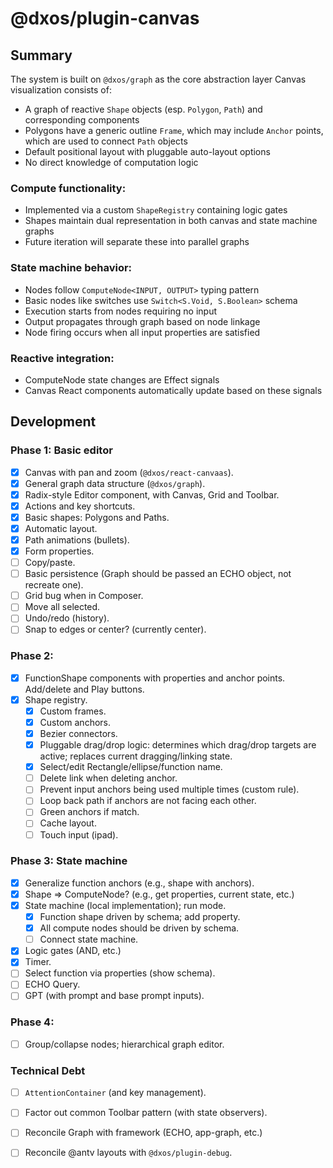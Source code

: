 # @dxos/plugin-canvas

## Summary

The system is built on `@dxos/graph` as the core abstraction layer Canvas visualization consists of:

- A graph of reactive `Shape` objects (esp. `Polygon`, `Path`) and corresponding components
- Polygons have a generic outline `Frame`, which may include `Anchor` points, which are used to connect `Path` objects
- Default positional layout with pluggable auto-layout options
- No direct knowledge of computation logic

### Compute functionality:

- Implemented via a custom `ShapeRegistry` containing logic gates
- Shapes maintain dual representation in both canvas and state machine graphs
- Future iteration will separate these into parallel graphs

### State machine behavior:

- Nodes follow `ComputeNode<INPUT, OUTPUT>` typing pattern
- Basic nodes like switches use `Switch<S.Void, S.Boolean>` schema
- Execution starts from nodes requiring no input
- Output propagates through graph based on node linkage
- Node firing occurs when all input properties are satisfied

### Reactive integration:

- ComputeNode state changes are Effect signals
- Canvas React components automatically update based on these signals


## Development

### Phase 1: Basic editor
- [x] Canvas with pan and zoom (`@dxos/react-canvaas`).
- [x] General graph data structure (`@dxos/graph`).
- [x] Radix-style Editor component, with Canvas, Grid and Toolbar.
- [x] Actions and key shortcuts.
- [x] Basic shapes: Polygons and Paths.
- [x] Automatic layout.
- [x] Path animations (bullets).
- [x] Form properties.
- [ ] Copy/paste.
- [ ] Basic persistence (Graph should be passed an ECHO object, not recreate one).
- [ ] Grid bug when in Composer.
- [ ] Move all selected.
- [ ] Undo/redo (history).
- [ ] Snap to edges or center? (currently center).

### Phase 2: 
- [x] FunctionShape components with properties and anchor points. Add/delete and Play buttons.
- [x] Shape registry.
  - [x] Custom frames.
  - [x] Custom anchors.
  - [x] Bezier connectors.
  - [x] Pluggable drag/drop logic: determines which drag/drop targets are active; replaces current dragging/linking state.
  - [x] Select/edit Rectangle/ellipse/function name.
  - [ ] Delete link when deleting anchor.
  - [ ] Prevent input anchors being used multiple times (custom rule).
  - [ ] Loop back path if anchors are not facing each other.
  - [ ] Green anchors if match.
  - [ ] Cache layout.
  - [ ] Touch input (ipad).

### Phase 3: State machine

- [x] Generalize function anchors (e.g., shape with anchors).
- [x] Shape => ComputeNode? (e.g., get properties, current state, etc.)
- [x] State machine (local implementation); run mode.
  - [x] Function shape driven by schema; add property.
  - [x] All compute nodes should be driven by schema.
  - [ ] Connect state machine.
- [x] Logic gates (AND, etc.)
- [x] Timer.
- [ ] Select function via properties (show schema).
- [ ] ECHO Query.
- [ ] GPT (with prompt and base prompt inputs).

### Phase 4:
- [ ] Group/collapse nodes; hierarchical graph editor. 

### Technical Debt
- [ ] `AttentionContainer` (and key management).
- [ ] Factor out common Toolbar pattern (with state observers).
- [ ] Reconcile Graph with framework (ECHO, app-graph, etc.)
- [ ] Reconcile @antv layouts with `@dxos/plugin-debug`.

